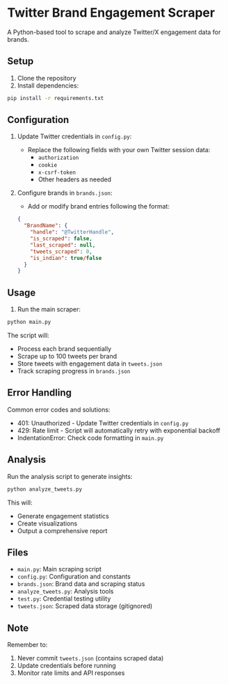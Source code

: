 # Twitter Brand Engagement Scraper

A Python-based tool to scrape and analyze Twitter/X engagement data for brands.

## Setup

1. Clone the repository
2. Install dependencies:
```bash
pip install -r requirements.txt
```

## Configuration

1. Update Twitter credentials in `config.py`:
   - Replace the following fields with your own Twitter session data:
     - `authorization`
     - `cookie`
     - `x-csrf-token`
     - Other headers as needed

2. Configure brands in `brands.json`:
   - Add or modify brand entries following the format:
   ```json
   {
     "BrandName": {
       "handle": "@TwitterHandle",
       "is_scraped": false,
       "last_scraped": null,
       "tweets_scraped": 0,
       "is_indian": true/false
     }
   }
   ```

## Usage

1. Run the main scraper:
```bash
python main.py
```

The script will:
- Process each brand sequentially
- Scrape up to 100 tweets per brand
- Store tweets with engagement data in `tweets.json`
- Track scraping progress in `brands.json`

## Error Handling

Common error codes and solutions:
- 401: Unauthorized - Update Twitter credentials in `config.py`
- 429: Rate limit - Script will automatically retry with exponential backoff
- IndentationError: Check code formatting in `main.py`

## Analysis

Run the analysis script to generate insights:
```bash
python analyze_tweets.py
```

This will:
- Generate engagement statistics
- Create visualizations
- Output a comprehensive report

## Files

- `main.py`: Main scraping script
- `config.py`: Configuration and constants
- `brands.json`: Brand data and scraping status
- `analyze_tweets.py`: Analysis tools
- `test.py`: Credential testing utility
- `tweets.json`: Scraped data storage (gitignored)

## Note

Remember to:
1. Never commit `tweets.json` (contains scraped data)
2. Update credentials before running
3. Monitor rate limits and API responses 